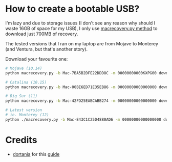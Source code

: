 # How to create a bootable USB?

I'm lazy and due to storage issues (I don't see any reason why should I waste 16GB of space for my USB), I only use [macrecovery.py method](https://dortania.github.io/OpenCore-Install-Guide/installer-guide/winblows-install.html#downloading-macos) to download just 700MB of recovery.


The tested versions that I ran on my laptop are from Mojave to Monterey (and Ventura, but that's another story).

Download your favourite one:

```sh
# Mojave (10.14)
python macrecovery.py -b Mac-7BA5B2DFE22DDD8C -m 00000000000KXPG00 download

# Catalina (10.15)
python macrecovery.py -b Mac-00BE6ED71E35EB86 -m 00000000000000000 download

# Big Sur (11)
python macrecovery.py -b Mac-42FD25EABCABB274 -m 00000000000000000 download

# Latest version
# ie. Monterey (12)
python ./macrecovery.py -b Mac-E43C1C25D4880AD6 -m 00000000000000000 download
```

# Credits

- [dortania](https://github.com/dortania) for this [guide](https://dortania.github.io/OpenCore-Install-Guide/installer-guide/winblows-install.html#downloading-macos)